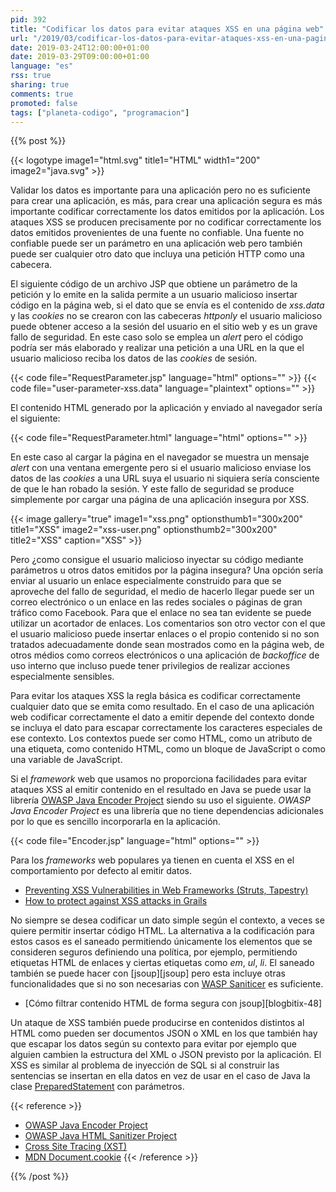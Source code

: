 ```yaml
---
pid: 392
title: "Codificar los datos para evitar ataques XSS en una página web"
url: "/2019/03/codificar-los-datos-para-evitar-ataques-xss-en-una-pagina-web/"
date: 2019-03-24T12:00:00+01:00
date: 2019-03-29T09:00:00+01:00
language: "es"
rss: true
sharing: true
comments: true
promoted: false
tags: ["planeta-codigo", "programacion"]
---
```


{{% post %}}

{{< logotype image1="html.svg" title1="HTML" width1="200" image2="java.svg" >}}

Validar los datos es importante para una aplicación pero no es suficiente para crear una aplicación, es más, para crear una aplicación segura es más importante codificar correctamente los datos emitidos por la aplicación. Los ataques XSS se producen precisamente por no codificar correctamente los datos emitidos provenientes de una fuente no confiable. Una fuente no confiable puede ser un parámetro en una aplicación web pero también puede ser cualquier otro dato que incluya una petición HTTP como una cabecera.

El siguiente código de un archivo JSP que obtiene un parámetro de la petición y lo emite en la salida permite a un usuario malicioso insertar código en la página web, si el dato que se envía es el contenido de _xss.data_ y las _cookies_ no se crearon con las cabeceras _httponly_ el usuario malicioso puede obtener acceso a la sesión del usuario en el sitio web y es un grave fallo de seguridad. En este caso solo se emplea un _alert_ pero el código podría ser más elaborado y realizar una petición a una URL en la que el usuario malicioso reciba los datos de las _cookies_ de sesión.

{{< code file="RequestParameter.jsp" language="html" options="" >}}
{{< code file="user-parameter-xss.data" language="plaintext" options="" >}}

El contenido HTML generado por la aplicación y enviado al navegador sería el siguiente:

{{< code file="RequestParameter.html" language="html" options="" >}}

En este caso al cargar la página en el navegador se muestra un mensaje _alert_ con una ventana emergente pero si el usuario malicioso enviase los datos de las _cookies_ a una URL suya el usuario ni siquiera sería consciente de que le han robado la sesión. Y este fallo de seguridad se produce simplemente por cargar una página de una aplicación insegura por XSS.

{{< image
    gallery="true"
    image1="xss.png" optionsthumb1="300x200" title1="XSS"
    image2="xss-user.png" optionsthumb2="300x200" title2="XSS"
    caption="XSS" >}}

Pero ¿como consigue el usuario malicioso inyectar su código mediante parámetros u otros datos emitidos por la página insegura? Una opción sería enviar al usuario un enlace especialmente construido para que se aproveche del fallo de seguridad, el medio de hacerlo llegar puede ser un correo electrónico o un enlace en las redes sociales o páginas de gran tráfico como Facebook. Para que el enlace no sea tan evidente se puede utilizar un acortador de enlaces. Los comentarios son otro vector con el que el usuario malicioso puede insertar enlaces o el propio contenido si no son tratados adecuadamente donde sean mostrados como en la página web, de otros médios como correos electrónicos o una aplicación de _backoffice_ de uso interno que incluso puede tener privilegios de realizar acciones especialmente sensibles.

Para evitar los ataques XSS la regla básica es codificar correctamente cualquier dato que se emita como resultado. En el caso de una aplicación web codificar correctamente el dato a emitir depende del contexto donde se incluya el dato para escapar correctamente los caracteres especiales de ese contexto. Los contextos puede ser como HTML, como un atributo de una etiqueta, como contenido HTML, como un bloque de JavaScript o como una variable de JavaScript.

Si el _framework_ web que usamos no proporciona facilidades para evitar ataques XSS al emitir contenido en el resultado en Java se puede usar la librería [OWASP Java Encoder Project](https://www.owasp.org/index.php/OWASP_Java_Encoder_Project) siendo su uso el siguiente. _OWASP Java Encoder Project_ es una librería que no tiene dependencias adicionales por lo que es sencillo incorporarla  en la aplicación.

{{< code file="Encoder.jsp" language="html" options="" >}}

Para los _frameworks_ web populares ya tienen en cuenta el XSS en el comportamiento por defecto al emitir datos.

* [Preventing XSS Vulnerabilities in Web Frameworks (Struts, Tapestry)](https://www.dontpanicblog.co.uk/2012/03/12/xss-vulnerabilities-in-web-frameworks-2/)
* [How to protect against XSS attacks in Grails](https://stackoverflow.com/questions/15144905/how-to-protect-against-xss-attacks-in-grails-app)

No siempre se desea codificar un dato simple según el contexto, a veces se quiere permitir insertar código HTML. La alternativa a la codificación para estos casos es el saneado permitiendo únicamente los elementos que se consideren seguros definiendo una política, por ejemplo, permitiendo etiquetas HTML de enlaces y ciertas etiquetas como _em_, _ul_, _li_. El saneado también se puede hacer con [jsoup][jsoup] pero esta incluye otras funcionalidades que si no son necesarias con [WASP Saniticer](https://www.owasp.org/index.php/OWASP_Java_HTML_Sanitizer_Project) es suficiente.

* [Cómo filtrar contenido HTML de forma segura con jsoup][blogbitix-48]

Un ataque de XSS también puede producirse en contenidos distintos al HTML como pueden ser documentos JSON o XML en los que también hay que escapar los datos según su contexto para evitar por ejemplo que alguien cambien la estructura del XML o JSON previsto por la aplicación. El XSS es similar al problema de inyección de SQL si al construir las sentencias se insertan en ella datos en vez de usar en el caso de Java la clase [PreparedStatement](https://docs.oracle.com/en/java/javase/11/docs/api/java.sql/java/sql/PreparedStatement.html) con parámetros. 

{{< reference >}}
* [OWASP Java Encoder Project](https://www.owasp.org/index.php/OWASP_Java_Encoder_Project)
* [OWASP Java HTML Sanitizer Project](https://www.owasp.org/index.php/OWASP_Java_HTML_Sanitizer_Project)
* [Cross Site Tracing (XST)](https://www.owasp.org/index.php/Cross_Site_Tracing)
* [MDN Document.cookie](https://developer.mozilla.org/en-US/docs/Web/API/Document/cookie)
{{< /reference >}}

{{% /post %}}
